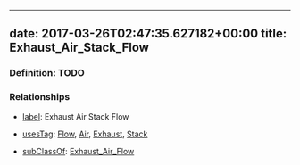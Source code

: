 
---
date: 2017-03-26T02:47:35.627182+00:00
title: Exhaust_Air_Stack_Flow
---
### Definition: TODO

### Relationships

* [label](http://www.w3.org/2000/01/rdf-schema#label): Exhaust Air Stack Flow

* [usesTag](https://brickschema.org/schema/1.0/BrickFrame#usesTag): [Flow](https://brickschema.org/schema/1.0/BrickTag#Flow), [Air](https://brickschema.org/schema/1.0/BrickTag#Air), [Exhaust](https://brickschema.org/schema/1.0/BrickTag#Exhaust), [Stack](https://brickschema.org/schema/1.0/BrickTag#Stack)

* [subClassOf](http://www.w3.org/2000/01/rdf-schema#subClassOf): [Exhaust_Air_Flow](https://brickschema.org/schema/1.0/Brick#Exhaust_Air_Flow)
